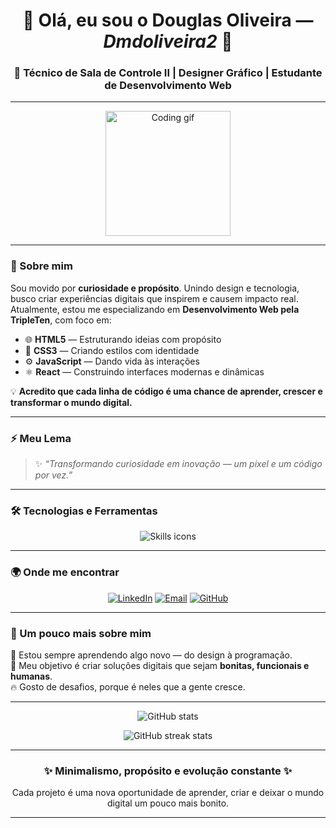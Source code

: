 <!-- Perfil README de Douglas Oliveira (Dmdoliveira2) -->

<h1 align="center">👋 Olá, eu sou o <strong>Douglas Oliveira</strong> — <em>Dmdoliveira2</em> 🚀</h1>

<h3 align="center">🎨 Técnico de Sala de Controle II | Designer Gráfico | Estudante de Desenvolvimento Web</h3>

---

<p align="center">
  <img src="https://media.giphy.com/media/WUlplcMpOCEmTGBtBW/giphy.gif" width="200" alt="Coding gif">
</p>

---

### 🧠 Sobre mim  
Sou movido por **curiosidade e propósito**. Unindo design e tecnologia, busco criar experiências digitais que inspirem e causem impacto real.  
Atualmente, estou me especializando em **Desenvolvimento Web pela TripleTen**, com foco em:

- 🌐 **HTML5** — Estruturando ideias com propósito  
- 🎨 **CSS3** — Criando estilos com identidade  
- ⚙️ **JavaScript** — Dando vida às interações  
- ⚛️ **React** — Construindo interfaces modernas e dinâmicas  

💡 **Acredito que cada linha de código é uma chance de aprender, crescer e transformar o mundo digital.**

---

### ⚡ Meu Lema  

> ✨ *“Transformando curiosidade em inovação — um pixel e um código por vez.”*

---

### 🛠️ Tecnologias e Ferramentas  

<p align="center">
  <img src="https://skillicons.dev/icons?i=html,css,js,react,git,github,vscode,figma" alt="Skills icons" />
</p>

---

### 🌍 Onde me encontrar  

<div align="center">

[![LinkedIn](https://img.shields.io/badge/LinkedIn-0077B5?style=for-the-badge&logo=linkedin&logoColor=white)](https://www.linkedin.com/in/douglas-oliveira-14bab9326/)
[![Email](https://img.shields.io/badge/Email-dmdoliveira2%40outlook.com-D14836?style=for-the-badge&logo=gmail&logoColor=white)](mailto:dmdoliveira2@outlook.com)
[![GitHub](https://img.shields.io/badge/GitHub-171515?style=for-the-badge&logo=github&logoColor=white)](https://github.com/Dmdoliveira2)

</div>

---

### 💬 Um pouco mais sobre mim  

🌱 Estou sempre aprendendo algo novo — do design à programação.  
🎯 Meu objetivo é criar soluções digitais que sejam **bonitas, funcionais e humanas**.  
🔥 Gosto de desafios, porque é neles que a gente cresce.  

---

<p align="center">
  <img src="https://github-readme-stats.vercel.app/api?username=Dmdoliveira2&show_icons=true&theme=tokyonight" alt="GitHub stats" />
</p>

<p align="center">
  <img src="https://github-readme-streak-stats.herokuapp.com?user=Dmdoliveira2&theme=tokyonight" alt="GitHub streak stats" />
</p>

---

<h3 align="center">✨ Minimalismo, propósito e evolução constante ✨</h3>

<p align="center">Cada projeto é uma nova oportunidade de aprender, criar e deixar o mundo digital um pouco mais bonito.</p>

---

